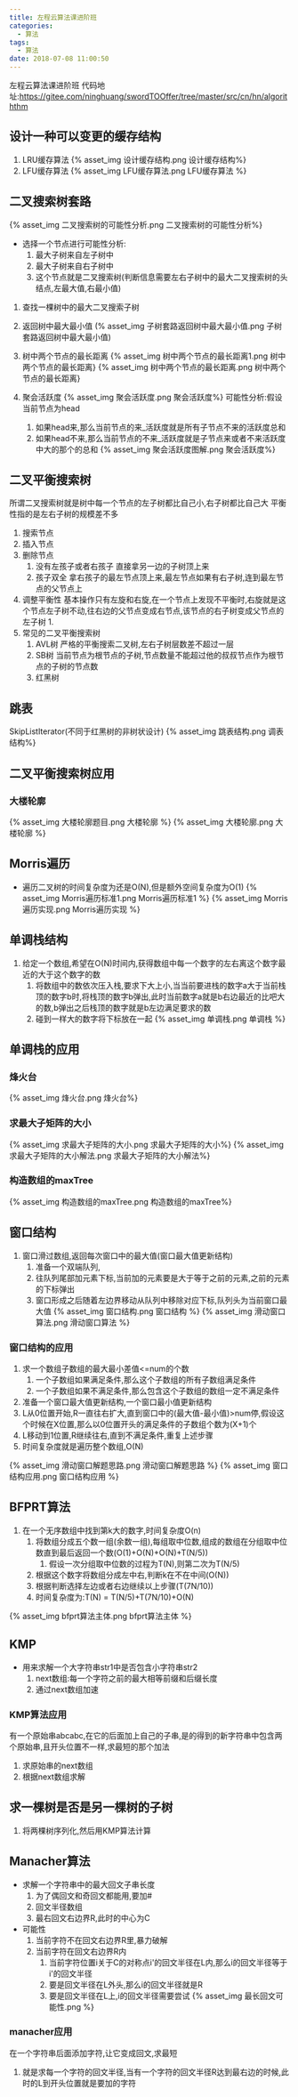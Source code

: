 ```yaml
---
title: 左程云算法课进阶班
categories:
  - 算法
tags:
  - 算法
date: 2018-07-08 11:00:50
---
```

 左程云算法课进阶班
 代码地址:https://gitee.com/ninghuang/swordTOOffer/tree/master/src/cn/hn/algoriththm
 <!-- more -->


## 设计一种可以变更的缓存结构
1. LRU缓存算法
{% asset_img 设计缓存结构.png 设计缓存结构%}
2. LFU缓存算法
{% asset_img LFU缓存算法.png LFU缓存算法 %}


## 二叉搜索树套路
{% asset_img 二叉搜索树的可能性分析.png 二叉搜索树的可能性分析%}
* 选择一个节点进行可能性分析:
    1. 最大子树来自左子树中
    2. 最大子树来自右子树中
    3. 这个节点就是二叉搜索树(判断信息需要左右子树中的最大二叉搜索树的头结点,左最大值,右最小值)
1. 查找一棵树中的最大二叉搜索子树

2. 返回树中最大最小值
(% asset_img 子树套路返回树中最大最小值.png 子树套路返回树中最大最小值)
3. 树中两个节点的最长距离
{% asset_img 树中两个节点的最长距离1.png 树中两个节点的最长距离}
{% asset_img 树中两个节点的最长距离.png 树中两个节点的最长距离}
4. 聚会活跃度
{% asset_img 聚会活跃度.png 聚会活跃度%}
可能性分析:假设当前节点为head
    1. 如果head来,那么当前节点的来_活跃度就是所有子节点不来的活跃度总和
    2. 如果head不来,那么当前节点的不来_活跃度就是子节点来或者不来活跃度中大的那个的总和
{% asset_img 聚会活跃度图解.png 聚会活跃度%}


## 二叉平衡搜索树
所谓二叉搜索树就是树中每一个节点的左子树都比自己小,右子树都比自己大
平衡性指的是左右子树的规模差不多
1. 搜索节点
2. 插入节点
3. 删除节点
    1. 没有左孩子或者右孩子
    直接拿另一边的子树顶上来
    2. 孩子双全
    拿右孩子的最左节点顶上来,最左节点如果有右子树,连到最左节点的父节点上
4. 调整平衡性
    基本操作只有左旋和右旋,在一个节点上发现不平衡时,右旋就是这个节点左子树不动,往右边的父节点变成右节点,该节点的右子树变成父节点的左子树
    1.  
5. 常见的二叉平衡搜索树
    1. AVL树
    严格的平衡搜索二叉树,左右子树层数差不超过一层
    2. SB树
    当前节点为根节点的子树,节点数量不能超过他的叔叔节点作为根节点的子树的节点数
    3. 红黑树

## 跳表
SkipListIterator(不同于红黑树的非树状设计)
{% asset_img 跳表结构.png 调表结构%}

## 二叉平衡搜索树应用
### 大楼轮廓
{% asset_img 大楼轮廓题目.png 大楼轮廓 %}
{% asset_img 大楼轮廓.png 大楼轮廓 %}


## Morris遍历
* 遍历二叉树的时间复杂度为还是O(N),但是额外空间复杂度为O(1)
{% asset_img Morris遍历标准1.png Morris遍历标准1 %}
{% asset_img Morris遍历实现.png  Morris遍历实现 %}


## 单调栈结构
1. 给定一个数组,希望在O(N)时间内,获得数组中每一个数字的左右离这个数字最近的大于这个数字的数
    1. 将数组中的数依次压入栈,要求下大上小,当当前要进栈的数字a大于当前栈顶的数字b时,将栈顶的数字b弹出,此时当前数字a就是b右边最近的比吧大的数,b弹出之后栈顶的数字就是b左边满足要求的数
    2. 碰到一样大的数字将下标放在一起
{% asset_img 单调栈.png 单调栈 %}

## 单调栈的应用
### 烽火台
{% asset_img 烽火台.png 烽火台%}
### 求最大子矩阵的大小
{% asset_img 求最大子矩阵的大小.png 求最大子矩阵的大小%}
{% asset_img 求最大子矩阵的大小解法.png 求最大子矩阵的大小解法%}
### 构造数组的maxTree
{% asset_img 构造数组的maxTree.png 构造数组的maxTree%}

## 窗口结构
1. 窗口滑过数组,返回每次窗口中的最大值(窗口最大值更新结构)
	1. 准备一个双端队列,
	2. 往队列尾部加元素下标,当前加的元素要是大于等于之前的元素,之前的元素的下标弹出
	3. 窗口形成之后随着左边界移动从队列中移除对应下标,队列头为当前窗口最大值
{% asset_img 窗口结构.png 窗口结构 %}
{% asset_img 滑动窗口算法.png 滑动窗口算法 %}

### 窗口结构的应用
1. 求一个数组子数组的最大最小差值<=num的个数
	1. 一个子数组如果满足条件,那么这个子数组的所有子数组满足条件
	2. 一个子数组如果不满足条件,那么包含这个子数组的数组一定不满足条件
2. 准备一个窗口最大值更新结构,一个窗口最小值更新结构
3. L从0位置开始,R一直往右扩大,直到窗口中的(最大值-最小值)>num停,假设这个时候在X位置,那么以0位置开头的满足条件的子数组个数为(X+1)个
4. L移动到1位置,R继续往右,直到不满足条件,重复上述步骤
5. 时间复杂度就是遍历整个数组,O(N)
    
{% asset_img 滑动窗口解题思路.png 滑动窗口解题思路 %}
{% asset_img 窗口结构应用.png 窗口结构应用 %}


## BFPRT算法
1. 在一个无序数组中找到第k大的数字,时间复杂度O(n)
	1. 将数组分成五个数一组(余数一组),每组取中位数,组成的数组在分组取中位数直到最后返回一个数(O(1)+O(N)+O(N)+T(N/5))
		1. 假设一次分组取中位数的过程为T(N),则第二次为T(N/5)
	2. 根据这个数字将数组分成左中右,判断k在不在中间(O(N))
	3. 根据判断选择左边或者右边继续以上步骤(T(7N/10))
	4. 时间复杂度为:T(N) = T(N/5)+T(7N/10)+O(N)
	
{% asset_img bfprt算法主体.png bfprt算法主体 %}

## KMP
* 用来求解一个大字符串str1中是否包含小字符串str2
    1. next数组:每一个字符之前的最大相等前缀和后缀长度
    2. 通过next数组加速
        
### KMP算法应用
有一个原始串abcabc,在它的后面加上自己的子串,是的得到的新字符串中包含两个原始串,且开头位置不一样,求最短的那个加法
1. 求原始串的next数组
2. 根据next数组求解

## 求一棵树是否是另一棵树的子树
1. 将两棵树序列化,然后用KMP算法计算
    
## Manacher算法
* 求解一个字符串中的最大回文子串长度
    1. 为了偶回文和奇回文都能用,要加#
    1. 回文半径数组
    2. 最右回文右边界R,此时的中心为C
* 可能性
    1. 当前字符不在回文右边界R里,暴力破解
    2. 当前字符在回文右边界R内
        1. 当前字符位置i关于C的对称点i'的回文半径在L内,那么i的回文半径等于i'的回文半径
        2. 要是回文半径在L外头,那么i的回文半径就是R
        3. 要是回文半径在L上,i的回文半径需要尝试
{% asset_img 最长回文可能性.png %}

### manacher应用
在一个字符串后面添加字符,让它变成回文,求最短
1. 就是求每一个字符的回文半径,当有一个字符的回文半径R达到最右边的时候,此时的L到开头位置就是要加的字符

